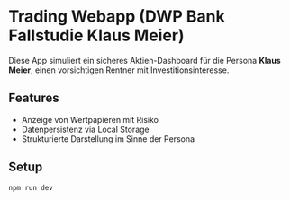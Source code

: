 # Trading Webapp (DWP Bank Fallstudie Klaus Meier)

Diese App simuliert ein sicheres Aktien-Dashboard für die Persona **Klaus Meier**, einen vorsichtigen Rentner mit Investitionsinteresse.

## Features
- Anzeige von Wertpapieren mit Risiko
- Datenpersistenz via Local Storage
- Strukturierte Darstellung im Sinne der Persona

## Setup
```bash
npm run dev